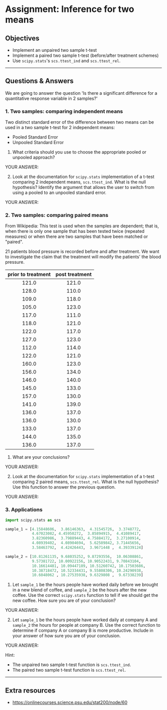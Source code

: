 # Assignment: Inference for two means

## Objectives

- Implement an unpaired two sample t-test
- Implement a paired two sample t-test (before/after treatment schemes)
- Use `scipy.stats`'s `scs.ttest_ind` and `scs.ttest_rel`.

_______________________________________

## Questions & Answers

We are going to answer the question 'Is there a significant difference for a quantitative response variable in 2 samples?'

### 1. Two samples: comparing independent means

Two distinct standard error of the difference between two means can be used in a two sample t-test for 2 independent means:
  - Pooled Standard Error
  - Unpooled Standard Error

1. What criteria should you use to choose the appropriate pooled or unpooled approach?

  YOUR ANSWER:

2. Look at the documentation for `scipy.stats` implementation of a t-test comparing 2 independent means, `scs.ttest_ind`. What is the null hypothesis? Identify the argument that allows the user to switch from using a pooled to an unpooled standard error.

  YOUR ANSWER:


### 2. Two samples: comparing paired means

From Wikipedia: This test is used when the samples are dependent; that is, when there is only one sample that has been tested twice (repeated measures) or when there are two samples that have been matched or "paired".

21 patients blood pressure is recorded before and after treatment. We want to investigate the claim that the treatment will modify the patients' the blood pressure.

| prior to treatment | post treatment |
| :----------------: | :------------: |
|    121.0           |     121.0      |
|    128.0           |     110.0      |
|    109.0           |     118.0      |
|    105.0           |     123.0      |
|    117.0           |     111.0      |
|    118.0           |     121.0      |
|    122.0           |     117.0      |
|    127.0           |     123.0      |
|    112.0           |     114.0      |
|    122.0           |     121.0      |
|    160.0           |     123.0      |
|    156.0           |     134.0      |
|    146.0           |     140.0      |
|    145.0           |     133.0      |
|    157.0           |     130.0      |
|    141.0           |     139.0      |
|    136.0           |     137.0      |
|    136.0           |     130.0      |
|    133.0           |     137.0      |
|    144.0           |     135.0      |
|    136.0           |     137.0      |

1. What are your conclusions?

  YOUR ANSWER:


2. Look at the documentation for `scipy.stats` implementation of a t-test comparing 2 paired means, `scs.ttest_rel`. What is the null hypothesis? Use this function to answer the previous question.

  YOUR ANSWER:


### 3. Applications

```Python
import scipy.stats as scs

sample_1 = [4.15848606,  3.86146363,  4.31545726,  3.3748772,
            4.67023082, 4.45950272,  3.85894915,  4.41089417,
            3.82360986,  3.79889443, 4.75884172,  3.27100914,
            4.08939402,  4.08904694,  5.62589842, 3.71445656,
            3.58463792,  4.42426443,  3.9671448 ,  4.39339124]

sample_2 = [10.81261135, 9.68035252, 9.87293556,  10.06308861,
            9.57381722, 10.00922156, 10.90522431, 9.70843104,
            10.16614481, 10.09447189, 10.51260742, 10.17503686,
            10.38718472, 10.52334431, 9.55808306, 10.24290938,
            10.6048062 , 10.27535938, 9.6329808 ,  9.67338239]
```

1. Let `sample_1` be the hours people have worked daily before we brought in a new blend of coffee, and `sample_2` be the hours after the new coffee. Use the correct `scipy.stats` function to tell if we should get the new coffee. How sure you are of your conclusion?

  YOUR ANSWER:


2. Let `sample_1` be the hours people have worked daily at company A and `sample_2` the hours for people at company B. Use the correct function to determine if company A or company B is more productive. Include in your answer of how sure you are of your conclusion.

  YOUR ANSWER:


Hint:
  - The unpaired two sample t-test function is `scs.ttest_ind`.
  - The paired two sample t-test function is `scs.ttest_rel`.

_______________________________________
## Extra resources

- https://onlinecourses.science.psu.edu/stat200/node/60
